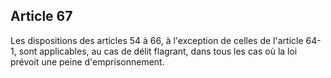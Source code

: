 Article 67
----
Les dispositions des articles 54 à 66, à l'exception de celles de l'article
64-1, sont applicables, au cas de délit flagrant, dans tous les cas où la loi
prévoit une peine d'emprisonnement.
